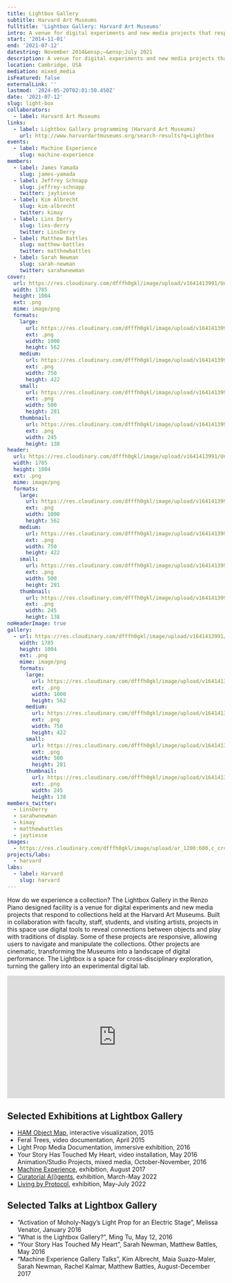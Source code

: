 ```yaml
---
title: Lightbox Gallery
subtitle: Harvard Art Museums
fulltitle: 'Lightbox Gallery: Harvard Art Museums'
intro: A venue for digital experiments and new media projects that respond to collections held at the Harvard Art Museums, where digital tools reveal connections between objects and play with traditions of display.
start: '2014-11-01'
end: '2021-07-12'
datestring: November 2014&ensp;–&ensp;July 2021
description: A venue for digital experiments and new media projects that respond to collections held at the Harvard Art Museums, where digital tools reveal connections…
location: Cambridge, USA
mediation: mixed_media
isFeatured: false
externalLink: ''
lastmod: '2024-05-20T02:01:50.450Z'
date: '2021-07-12'
slug: light-box
collaborators:
  - label: Harvard Art Museums
links:
  - label: Lightbox Gallery programming (Harvard Art Museums)
    url: http://www.harvardartmuseums.org/search-results?q=Lightbox
events:
  - label: Machine Experience
    slug: machine-experience
members:
  - label: James Yamada
    slug: james-yamada
  - label: Jeffrey Schnapp
    slug: jeffrey-schnapp
    twitter: jaytiesse
  - label: Kim Albrecht
    slug: kim-albrecht
    twitter: kimay
  - label: Lins Derry
    slug: lins-derry
    twitter: LinsDerry
  - label: Matthew Battles
    slug: matthew-battles
    twitter: matthewbattles
  - label: Sarah Newman
    slug: sarah-newman
    twitter: sarahwnewman
cover:
  url: https://res.cloudinary.com/dfffh0gkl/image/upload/v1641413991/Untitled_1_4352a71efd.png
  width: 1785
  height: 1004
  ext: .png
  mime: image/png
  formats:
    large:
      url: https://res.cloudinary.com/dfffh0gkl/image/upload/v1641413992/large_Untitled_1_4352a71efd.png
      ext: .png
      width: 1000
      height: 562
    medium:
      url: https://res.cloudinary.com/dfffh0gkl/image/upload/v1641413992/medium_Untitled_1_4352a71efd.png
      ext: .png
      width: 750
      height: 422
    small:
      url: https://res.cloudinary.com/dfffh0gkl/image/upload/v1641413993/small_Untitled_1_4352a71efd.png
      ext: .png
      width: 500
      height: 281
    thumbnail:
      url: https://res.cloudinary.com/dfffh0gkl/image/upload/v1641413991/thumbnail_Untitled_1_4352a71efd.png
      ext: .png
      width: 245
      height: 138
header:
  url: https://res.cloudinary.com/dfffh0gkl/image/upload/v1641413991/Untitled_1_4352a71efd.png
  width: 1785
  height: 1004
  ext: .png
  mime: image/png
  formats:
    large:
      url: https://res.cloudinary.com/dfffh0gkl/image/upload/v1641413992/large_Untitled_1_4352a71efd.png
      ext: .png
      width: 1000
      height: 562
    medium:
      url: https://res.cloudinary.com/dfffh0gkl/image/upload/v1641413992/medium_Untitled_1_4352a71efd.png
      ext: .png
      width: 750
      height: 422
    small:
      url: https://res.cloudinary.com/dfffh0gkl/image/upload/v1641413993/small_Untitled_1_4352a71efd.png
      ext: .png
      width: 500
      height: 281
    thumbnail:
      url: https://res.cloudinary.com/dfffh0gkl/image/upload/v1641413991/thumbnail_Untitled_1_4352a71efd.png
      ext: .png
      width: 245
      height: 138
noHeaderImage: true
gallery:
  - url: https://res.cloudinary.com/dfffh0gkl/image/upload/v1641413991/Untitled_1_4352a71efd.png
    width: 1785
    height: 1004
    ext: .png
    mime: image/png
    formats:
      large:
        url: https://res.cloudinary.com/dfffh0gkl/image/upload/v1641413992/large_Untitled_1_4352a71efd.png
        ext: .png
        width: 1000
        height: 562
      medium:
        url: https://res.cloudinary.com/dfffh0gkl/image/upload/v1641413992/medium_Untitled_1_4352a71efd.png
        ext: .png
        width: 750
        height: 422
      small:
        url: https://res.cloudinary.com/dfffh0gkl/image/upload/v1641413993/small_Untitled_1_4352a71efd.png
        ext: .png
        width: 500
        height: 281
      thumbnail:
        url: https://res.cloudinary.com/dfffh0gkl/image/upload/v1641413991/thumbnail_Untitled_1_4352a71efd.png
        ext: .png
        width: 245
        height: 138
members_twitter:
  - LinsDerry
  - sarahwnewman
  - kimay
  - matthewbattles
  - jaytiesse
images:
  - https://res.cloudinary.com/dfffh0gkl/image/upload/ar_1200:600,c_crop/c_limit,h_1200,w_600/v1641413991/Untitled_1_4352a71efd.png
projects/labs:
  - harvard
labs:
  - label: Harvard
    slug: harvard
---
```

How do we experience a collection? The Lightbox Gallery in the Renzo Piano designed facility is a venue for digital experiments and new media projects that respond to collections held at the Harvard Art Museums. Built in collaboration with faculty, staff, students, and visiting artists, projects in this space use digital tools to reveal connections between objects and play with traditions of display. Some of these projects are responsive, allowing users to navigate and manipulate the collections. Other projects are cinematic, transforming the Museums into a landscape of digital performance. The Lightbox is a space for cross-disciplinary exploration, turning the gallery into an experimental digital lab.

<div style="padding:56.25% 0 0 0;position:relative;"><iframe src="https://player.vimeo.com/video/662741768?h=7d716375e0&title=0&byline=0&portrait=0" style="position:absolute;top:0;left:0;width:100%;height:100%;" frameborder="0" allow="autoplay; fullscreen; picture-in-picture" allowfullscreen></iframe></div><script src="https://player.vimeo.com/api/player.js"></script>

## Selected Exhibitions at Lightbox Gallery
- [HAM Object Map](https://mlml.io/p/ham-object-map/), interactive visualization, 2015<br />
- Feral Trees, video documentation, April 2015<br />
- Light Prop Media Documentation, immersive exhibition, 2016<br />
- Your Story Has Touched My Heart, video installation, May 2016 Animation/Studio Projects, mixed media, October-November, 2016<br />
- [Machine Experience](https://mlml.io/e/machine-experience/), exhibition, August 2017<br />
- [Curatorial A(i)gents](https://mlml.io/p/curatorial-aigents/), exhibition, March-May 2022<br />
- [Living by Protocol](https://mlml.io/p/living-by-protocol/), exhibition, May-July 2022<br />


## Selected Talks at Lightbox Gallery
- “Activation of Moholy-Nagy’s Light Prop for an Electric Stage”, Melissa Venator, January 2016
- “What is the Lightbox Gallery?”, Ming Tu, May 12, 2016<br />
- “Your Story Has Touched My Heart”, Sarah Newman, Matthew Battles, May 2016<br />
- “Machine Experience Gallery Talks”, Kim Albrecht, Maia Suazo-Maler, Sarah Newman, Rachel Kalmar, Matthew Battles, August-December 2017
